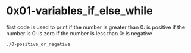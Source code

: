 # 0x01-variables_if_else_while

first code is used to print if the number is greater than 0: is positive
if the number is 0: is zero
if the number is less than 0: is negative

```
./0-positive_or_negative
```
